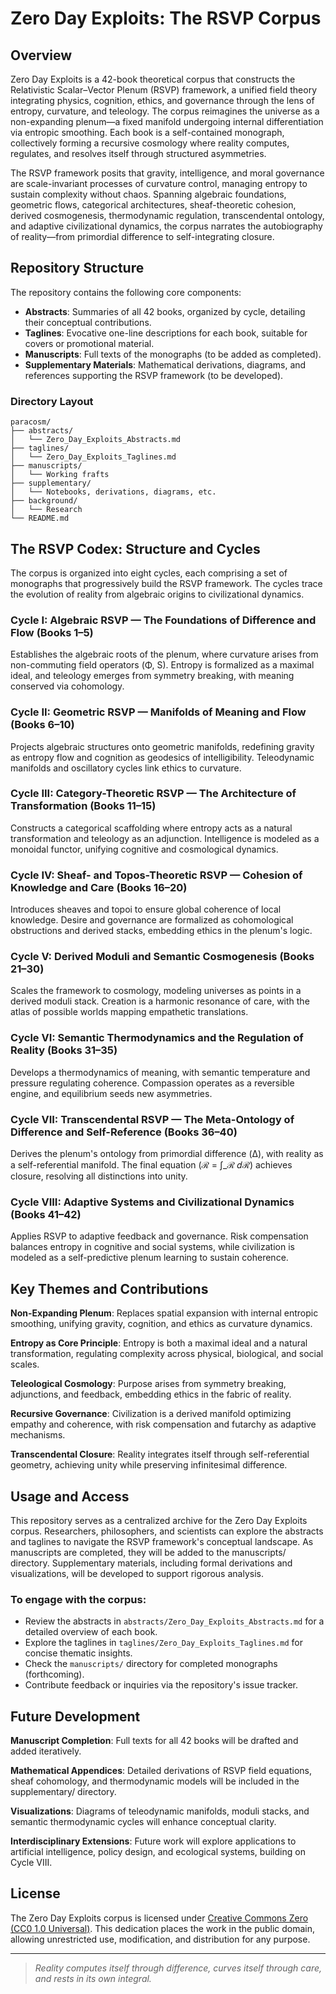 # Zero Day Exploits: The RSVP Corpus

## Overview

Zero Day Exploits is a 42-book theoretical corpus that constructs the Relativistic Scalar–Vector Plenum (RSVP) framework, a unified field theory integrating physics, cognition, ethics, and governance through the lens of entropy, curvature, and teleology. The corpus reimagines the universe as a non-expanding plenum—a fixed manifold undergoing internal differentiation via entropic smoothing. Each book is a self-contained monograph, collectively forming a recursive cosmology where reality computes, regulates, and resolves itself through structured asymmetries.

The RSVP framework posits that gravity, intelligence, and moral governance are scale-invariant processes of curvature control, managing entropy to sustain complexity without chaos. Spanning algebraic foundations, geometric flows, categorical architectures, sheaf-theoretic cohesion, derived cosmogenesis, thermodynamic regulation, transcendental ontology, and adaptive civilizational dynamics, the corpus narrates the autobiography of reality—from primordial difference to self-integrating closure.

## Repository Structure

The repository contains the following core components:

- **Abstracts**: Summaries of all 42 books, organized by cycle, detailing their conceptual contributions.
- **Taglines**: Evocative one-line descriptions for each book, suitable for covers or promotional material.
- **Manuscripts**: Full texts of the monographs (to be added as completed).
- **Supplementary Materials**: Mathematical derivations, diagrams, and references supporting the RSVP framework (to be developed).

### Directory Layout

```
paracosm/
├── abstracts/
│   └── Zero_Day_Exploits_Abstracts.md
├── taglines/
│   └── Zero_Day_Exploits_Taglines.md
├── manuscripts/
│   └── Working frafts
├── supplementary/
│   └── Notebooks, derivations, diagrams, etc.
├── background/
│   └── Research
└── README.md
```

## The RSVP Codex: Structure and Cycles

The corpus is organized into eight cycles, each comprising a set of monographs that progressively build the RSVP framework. The cycles trace the evolution of reality from algebraic origins to civilizational dynamics.

### Cycle I: Algebraic RSVP — The Foundations of Difference and Flow (Books 1–5)

Establishes the algebraic roots of the plenum, where curvature arises from non-commuting field operators (Φ, S). Entropy is formalized as a maximal ideal, and teleology emerges from symmetry breaking, with meaning conserved via cohomology.

### Cycle II: Geometric RSVP — Manifolds of Meaning and Flow (Books 6–10)

Projects algebraic structures onto geometric manifolds, redefining gravity as entropy flow and cognition as geodesics of intelligibility. Teleodynamic manifolds and oscillatory cycles link ethics to curvature.

### Cycle III: Category-Theoretic RSVP — The Architecture of Transformation (Books 11–15)

Constructs a categorical scaffolding where entropy acts as a natural transformation and teleology as an adjunction. Intelligence is modeled as a monoidal functor, unifying cognitive and cosmological dynamics.

### Cycle IV: Sheaf- and Topos-Theoretic RSVP — Cohesion of Knowledge and Care (Books 16–20)

Introduces sheaves and topoi to ensure global coherence of local knowledge. Desire and governance are formalized as cohomological obstructions and derived stacks, embedding ethics in the plenum's logic.

### Cycle V: Derived Moduli and Semantic Cosmogenesis (Books 21–30)

Scales the framework to cosmology, modeling universes as points in a derived moduli stack. Creation is a harmonic resonance of care, with the atlas of possible worlds mapping empathetic translations.

### Cycle VI: Semantic Thermodynamics and the Regulation of Reality (Books 31–35)

Develops a thermodynamics of meaning, with semantic temperature and pressure regulating coherence. Compassion operates as a reversible engine, and equilibrium seeds new asymmetries.

### Cycle VII: Transcendental RSVP — The Meta-Ontology of Difference and Self-Reference (Books 36–40)

Derives the plenum's ontology from primordial difference (Δ), with reality as a self-referential manifold. The final equation (ℛ = ∫_ℛ 𝑑ℛ) achieves closure, resolving all distinctions into unity.

### Cycle VIII: Adaptive Systems and Civilizational Dynamics (Books 41–42)

Applies RSVP to adaptive feedback and governance. Risk compensation balances entropy in cognitive and social systems, while civilization is modeled as a self-predictive plenum learning to sustain coherence.

## Key Themes and Contributions

**Non-Expanding Plenum**: Replaces spatial expansion with internal entropic smoothing, unifying gravity, cognition, and ethics as curvature dynamics.

**Entropy as Core Principle**: Entropy is both a maximal ideal and a natural transformation, regulating complexity across physical, biological, and social scales.

**Teleological Cosmology**: Purpose arises from symmetry breaking, adjunctions, and feedback, embedding ethics in the fabric of reality.

**Recursive Governance**: Civilization is a derived manifold optimizing empathy and coherence, with risk compensation and futarchy as adaptive mechanisms.

**Transcendental Closure**: Reality integrates itself through self-referential geometry, achieving unity while preserving infinitesimal difference.

## Usage and Access

This repository serves as a centralized archive for the Zero Day Exploits corpus. Researchers, philosophers, and scientists can explore the abstracts and taglines to navigate the RSVP framework's conceptual landscape. As manuscripts are completed, they will be added to the manuscripts/ directory. Supplementary materials, including formal derivations and visualizations, will be developed to support rigorous analysis.

### To engage with the corpus:

- Review the abstracts in `abstracts/Zero_Day_Exploits_Abstracts.md` for a detailed overview of each book.
- Explore the taglines in `taglines/Zero_Day_Exploits_Taglines.md` for concise thematic insights.
- Check the `manuscripts/` directory for completed monographs (forthcoming).
- Contribute feedback or inquiries via the repository's issue tracker.

## Future Development

**Manuscript Completion**: Full texts for all 42 books will be drafted and added iteratively.

**Mathematical Appendices**: Detailed derivations of RSVP field equations, sheaf cohomology, and thermodynamic models will be included in the supplementary/ directory.

**Visualizations**: Diagrams of teleodynamic manifolds, moduli stacks, and semantic thermodynamic cycles will enhance conceptual clarity.

**Interdisciplinary Extensions**: Future work will explore applications to artificial intelligence, policy design, and ecological systems, building on Cycle VIII.

## License

The Zero Day Exploits corpus is licensed under [Creative Commons Zero (CC0 1.0 Universal)](https://creativecommons.org/publicdomain/zero/1.0/). This dedication places the work in the public domain, allowing unrestricted use, modification, and distribution for any purpose.

---

> *Reality computes itself through difference, curves itself through care, and rests in its own integral.*
